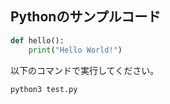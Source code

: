 ## Pythonのサンプルコード

```python
def hello():
    print("Hello World!")
```

以下のコマンドで実行してください。

```sh
python3 test.py
```